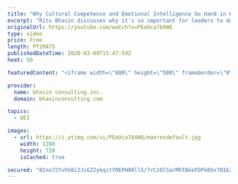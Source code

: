 ```yaml
---
title: "Why Cultural Competence and Emotional Intelligence Go Hand in Hand"
excerpt: "Ritu Bhasin discusses why it's so important for leaders to develop a cultural lens and how this ties back to emotional intelligence.  - - - - -   bhasin consulting inc. (bci) is a world-renowned full-service diversity, equity and inclusion consulting firm dedicated to driving organizational change. We"
originalUrl: https://youtube.com/watch?v=PEeUca7bXWQ
type: video
price: Free
length: PT1M47S
publishedDateTime: 2020-03-09T15:47:59Z
heat: 50

featuredContent: "<iframe width=\"800\" height=\"500\" frameborder=\"0\" src=\"https://www.youtube.com/embed/PEeUca7bXWQ\" allow=\"accelerometer; autoplay; encrypted-media; gyroscope; picture-in-picture\" allowfullscreen></iframe>"

provider:
  name: bhasin consulting inc.
  domain: bhasinconsulting.com

topics:
  - DEI

images:
  - url: https://i.ytimg.com/vi/PEeUca7bXWQ/maxresdefault.jpg
    width: 1280
    height: 720
    isCached: true

secured: "82no72YvhV8i2JsGZ2ykqitYREPH90ll5/7rCzOlSarMhT8keFDPk0Vx701Eam5cCXPkXBFE13Yyi7jX3qcN5RK44S/8AcddYD67IE9u4WuNRTLp0v3410xfv4l3hZit35bNHeT2RWDginLBiLU2ByPE4P73twAFdNY4tDYU6q+HKsM20Mwkw9yvqbtz022WSFjugxvB4Tu0BITm2WTBrYPvQz0s2qiwHVz9uKYOkVjLxUJf0At1hqOhc0Bp4aSK0TJr87Tq7mjBP96XUwJ2WQ4y4rHUEceM6fkbAXTnojYGDoRFoL3dRYhjQpgn2XEg7Ng0SjEIZj/bOdXBsQ6t14oPNyLdcIC5zmowjZRY+llu+FjL3ITJpB2sfFJWvG4X1NcApoW9V/B4cDcC7YcgIw==;NaBjtDTmNejN8Vc60HTN2w=="
---
```


